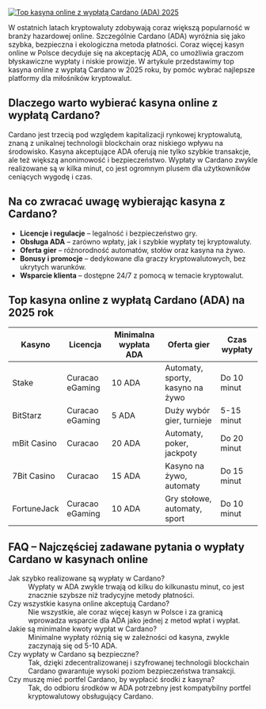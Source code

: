 [![Top kasyna online z wypłatą Cardano (ADA) 2025](https://123-caf.pages.dev/gitsignup.png)](https://vrmoo.ru/Bt82HjjY)

<p>W ostatnich latach kryptowaluty zdobywają coraz większą popularność w branży hazardowej online. Szczególnie Cardano (ADA) wyróżnia się jako szybka, bezpieczna i ekologiczna metoda płatności. Coraz więcej kasyn online w Polsce decyduje się na akceptację ADA, co umożliwia graczom błyskawiczne wypłaty i niskie prowizje. W artykule przedstawimy top kasyna online z wypłatą Cardano w 2025 roku, by pomóc wybrać najlepsze platformy dla miłośników kryptowalut.</p>  <h2>Dlaczego warto wybierać kasyna online z wypłatą Cardano?</h2> <p>Cardano jest trzecią pod względem kapitalizacji rynkowej kryptowalutą, znaną z unikalnej technologii blockchain oraz niskiego wpływu na środowisko. Kasyna akceptujące ADA oferują nie tylko szybkie transakcje, ale też większą anonimowość i bezpieczeństwo. Wypłaty w Cardano zwykle realizowane są w kilka minut, co jest ogromnym plusem dla użytkowników ceniących wygodę i czas.</p>  <h2>Na co zwracać uwagę wybierając kasyna z Cardano?</h2> <ul>   <li><strong>Licencje i regulacje</strong> – legalność i bezpieczeństwo gry.</li>   <li><strong>Obsługa ADA</strong> – zarówno wpłaty, jak i szybkie wypłaty tej kryptowaluty.</li>   <li><strong>Oferta gier</strong> – różnorodność automatów, stołów oraz kasyna na żywo.</li>   <li><strong>Bonusy i promocje</strong> – dedykowane dla graczy kryptowalutowych, bez ukrytych warunków.</li>   <li><strong>Wsparcie klienta</strong> – dostępne 24/7 z pomocą w temacie kryptowalut.</li> </ul>  <h2>Top kasyna online z wypłatą Cardano (ADA) na 2025 rok</h2> <table>   <thead>     <tr>       <th>Kasyno</th>       <th>Licencja</th>       <th>Minimalna wypłata ADA</th>       <th>Oferta gier</th>       <th>Czas wypłaty</th>     </tr>   </thead>   <tbody>     <tr>       <td>Stake</td>       <td>Curacao eGaming</td>       <td>10 ADA</td>       <td>Automaty, sporty, kasyno na żywo</td>       <td>Do 10 minut</td>     </tr>     <tr>       <td>BitStarz</td>       <td>Curacao eGaming</td>       <td>5 ADA</td>       <td>Duży wybór gier, turnieje</td>       <td>5-15 minut</td>     </tr>     <tr>       <td>mBit Casino</td>       <td>Curacao</td>       <td>20 ADA</td>       <td>Automaty, poker, jackpoty</td>       <td>Do 20 minut</td>     </tr>     <tr>       <td>7Bit Casino</td>       <td>Curacao</td>       <td>15 ADA</td>       <td>Kasyno na żywo, automaty</td>       <td>Do 15 minut</td>     </tr>     <tr>       <td>FortuneJack</td>       <td>Curacao eGaming</td>       <td>10 ADA</td>       <td>Gry stołowe, automaty, sport</td>       <td>Do 10 minut</td>     </tr>   </tbody> </table>  <h2>FAQ – Najczęściej zadawane pytania o wypłaty Cardano w kasynach online</h2> <dl>   <dt>Jak szybko realizowane są wypłaty w Cardano?</dt>   <dd>Wypłaty w ADA zwykle trwają od kilku do kilkunastu minut, co jest znacznie szybsze niż tradycyjne metody płatności.</dd>    <dt>Czy wszystkie kasyna online akceptują Cardano?</dt>   <dd>Nie wszystkie, ale coraz więcej kasyn w Polsce i za granicą wprowadza wsparcie dla ADA jako jednej z metod wpłat i wypłat.</dd>    <dt>Jakie są minimalne kwoty wypłat w Cardano?</dt>   <dd>Minimalne wypłaty różnią się w zależności od kasyna, zwykle zaczynają się od 5-10 ADA.</dd>    <dt>Czy wypłaty w Cardano są bezpieczne?</dt>   <dd>Tak, dzięki zdecentralizowanej i szyfrowanej technologii blockchain Cardano gwarantuje wysoki poziom bezpieczeństwa transakcji.</dd>    <dt>Czy muszę mieć portfel Cardano, by wypłacić środki z kasyna?</dt>   <dd>Tak, do odbioru środków w ADA potrzebny jest kompatybilny portfel kryptowalutowy obsługujący Cardano.</dd> </dl>